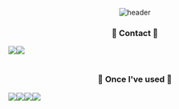 <div align="center">
  
![header](https://capsule-render.vercel.app/api?type=waving&color=timeGradient&text=Welcome%20to%20Subin's%20GitHub%20👋&animation=twinkling&fontSize=35&fontAlignY=40&height=250)
  
  ###  🍊 Contact 🍊
  <div style="display:flex; flex-direction:row;">
      <a href="https://www.instagram.com/w.bean0129/" target="_blank">
        <img src="https://img.shields.io/badge/w.bean129-E4405F?style=flat-square&logo=Instagram&logoColor=white"/>
      </a>
      <a href="https://mail.google.com/mail" target="_blank">
        <img src="https://img.shields.io/badge/ttokky0129@gmail.com-EA4335?style=flat-square&logo=Gmail&logoColor=white"/>
      </a>
  </div><br/>

  ###  🍎 Once I've used 🍎
  <div style="display:flex; flex-direction:row;">
    <img src="https://img.shields.io/badge/C++-00599C?style=flat-square&logo=C%2B%2B&logoColor=white">
    <img src="https://img.shields.io/badge/Python-3776AB?style=flat-square&logo=python&logoColor=white">
    <img src="https://img.shields.io/badge/Kotlin-7F52FF?style=flat-square&logo=kotlin&logoColor=white">
    <img src="https://img.shields.io/badge/Django-3776AB?style=flat-square&logo=django&logoColor=white">
  </div><br/><br/>
  
</div>
